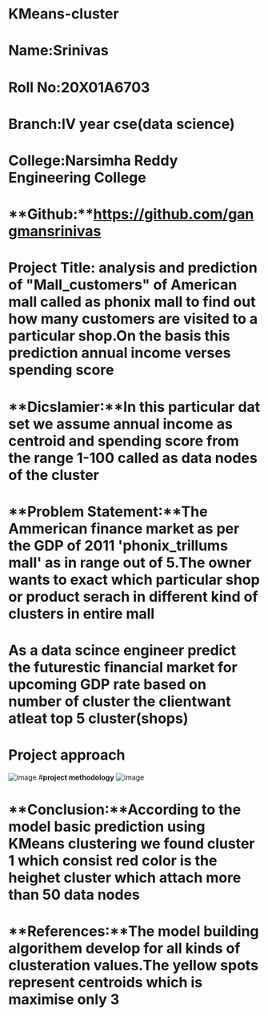 # KMeans-cluster
# **Name**:Srinivas
# **Roll No**:20X01A6703
# **Branch**:lV year cse(data science)
# **College**:Narsimha Reddy Engineering College
# **Github:**https://github.com/gangmansrinivas
# **Project Title:** analysis and prediction of "Mall_customers" of American mall called as phonix mall to find out how many customers are visited to a particular shop.On the basis this prediction annual income verses spending score 
# **Dicslamier:**In this particular dat set we assume annual income as centroid and spending score from the range 1-100 called as data nodes of the cluster
# **Problem Statement:**The Ammerican finance market as per the GDP of 2011 'phonix_trillums mall' as in range out of 5.The owner wants to exact which particular shop or product serach in different kind of clusters in entire mall
# As a data scince engineer predict the futurestic financial market for upcoming GDP rate based on number of cluster the clientwant atleat top 5 cluster(shops)
# **Project approach**
![image](https://github.com/gangmansrinivas/KMeans-cluster/assets/143176194/14c0f1f5-30bd-4ad3-85cb-5700bfb838b1)
#**project methodology** 
![image](https://github.com/gangmansrinivas/KMeans-cluster/assets/143176194/61e37a3d-ab7f-4972-b2d4-660b78f824f8)

# **Conclusion:**According to the model basic prediction using KMeans clustering we found cluster 1 which consist red color is the heighet cluster which attach more than 50 data nodes
# **References:**The model building algorithem develop for all kinds of clusteration values.The yellow spots represent centroids which is maximise only 3
